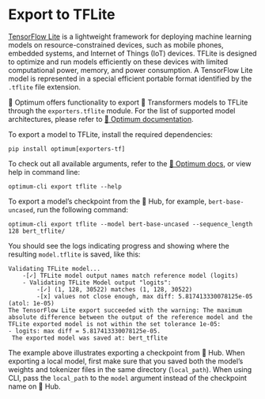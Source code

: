 # Export to TFLite

[TensorFlow Lite](https://www.tensorflow.org/lite/guide) is a lightweight framework for deploying machine learning models on resource-constrained devices, such as mobile phones, embedded systems, and Internet of Things (IoT) devices. TFLite is designed to optimize and run models efficiently on these devices with limited computational power, memory, and power consumption. A TensorFlow Lite model is represented in a special efficient portable format identified by the `.tflite` file extension.

🤗 Optimum offers functionality to export 🤗 Transformers models to TFLite through the `exporters.tflite` module. For the list of supported model architectures, please refer to [🤗 Optimum documentation](https://huggingface.co/docs/optimum/exporters/tflite/overview).

To export a model to TFLite, install the required dependencies:

```
pip install optimum[exporters-tf]
```

To check out all available arguments, refer to the [🤗 Optimum docs](https://huggingface.co/docs/optimum/main/en/exporters/tflite/usage_guides/export_a_model), or view help in command line:

```
optimum-cli export tflite --help
```

To export a model’s checkpoint from the 🤗 Hub, for example, `bert-base-uncased`, run the following command:

```
optimum-cli export tflite --model bert-base-uncased --sequence_length 128 bert_tflite/
```

You should see the logs indicating progress and showing where the resulting `model.tflite` is saved, like this:

```
Validating TFLite model...
	-[✓] TFLite model output names match reference model (logits)
	- Validating TFLite Model output "logits":
		-[✓] (1, 128, 30522) matches (1, 128, 30522)
		-[x] values not close enough, max diff: 5.817413330078125e-05 (atol: 1e-05)
The TensorFlow Lite export succeeded with the warning: The maximum absolute difference between the output of the reference model and the TFLite exported model is not within the set tolerance 1e-05:
- logits: max diff = 5.817413330078125e-05.
 The exported model was saved at: bert_tflite
```

The example above illustrates exporting a checkpoint from 🤗 Hub. When exporting a local model, first make sure that you saved both the model’s weights and tokenizer files in the same directory (`local_path`). When using CLI, pass the `local_path` to the `model` argument instead of the checkpoint name on 🤗 Hub.